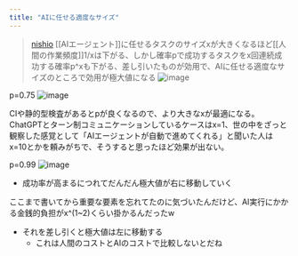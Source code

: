 ```yaml
---
title: "AIに任せる適度なサイズ"
---
```


> [nishio](https://x.com/nishio/status/1891309951600975915) [[AIエージェント]]に任せるタスクのサイズxが大きくなるほど[[人間の作業頻度]]1/xは下がる、しかし確率pで成功するタスクをx回連続成功する確率p^xも下がる、差し引いたものが効用で、AIに任せる適度なサイズのところで効用が極大値になる
>  ![image](https://pbs.twimg.com/media/Gj9IDFNagAAuC9v?format=png&name=900x900#.png)

p=0.75
![image](https://gyazo.com/a9a487edffecbcc86a194f22ebae342c/thumb/1000)

CIや静的型検査があるとpが良くなるので、より大きなxが最適になる。ChatGPTとターン制コミュニケーションしているケースはx=1、世の中をざっと観察した感覚として「AIエージェントが自動で進めてくれる」と聞いた人はx=10とかを頼みがちで、そうすると思ったほど効果が出ない。

p=0.99
![image](https://gyazo.com/58d8b92c73db83c6409aff0d7ac19795/thumb/1000)
- 成功率が高まるにつれてだんだん極大値が右に移動していく

ここまで書いてから重要な要素を忘れてたのに気づいたんだけど、AI実行にかかる金銭的負担がx^(1~2)くらい掛かるんだったw
- それを差し引くと極大値は左に移動する
    - これは人間のコストとAIのコストで比較しないとだね
